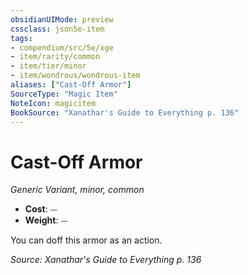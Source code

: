 ```yaml
---
obsidianUIMode: preview
cssclass: json5e-item
tags:
- compendium/src/5e/xge
- item/rarity/common
- item/tier/minor
- item/wondrous/wondrous-item
aliases: ["Cast-Off Armor"]
SourceType: "Magic Item"
NoteIcon: magicitem
BookSource: "Xanathar's Guide to Everything p. 136"
---
```

# Cast-Off Armor
*Generic Variant, minor, common*  

- **Cost**: ⏤
- **Weight**: ⏤

You can doff this armor as an action.

*Source: Xanathar's Guide to Everything p. 136*
